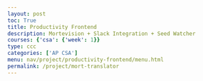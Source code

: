 ```yaml
---
layout: post
toc: True
title: Productivity Frontend
description: Mortevision + Slack Integration + Seed Watcher
courses: {'csa': {'week': 1}}
type: ccc
categories: ['AP CSA']
menu: nav/project/productivity-frontend/menu.html
permalink: /project/mort-translator
---
```



